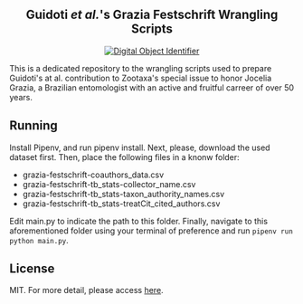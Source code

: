 <h2 align="center">
  Guidoti <em>et al.</em>'s Grazia Festschrift Wrangling Scripts
</h2>

<p align="center">
  <a href="https://doi.org/10.5281/zenodo.4315771">
      <img alt="Digital Object Identifier" src="https://zenodo.org/badge/320411847.svg"/>
  </a>
</p>

This is a dedicated repository to the wrangling scripts used to prepare Guidoti's at al. contribution to Zootaxa's special issue to honor Jocelia Grazia, a Brazilian entomologist with an active and fruitful carreer of over 50 years.

## Running

Install Pipenv, and run pipenv install. Next, please, download the used dataset first. Then, place the following files in a knonw folder:

- grazia-festschrift-coauthors_data.csv
- grazia-festschrift-tb_stats-collector_name.csv
- grazia-festschrift-tb_stats-taxon_authority_names.csv
- grazia-festschrift-tb_stats-treatCit_cited_authors.csv

Edit main.py to indicate the path to this folder. Finally, navigate to this aforementioned folder using your terminal of preference and run `pipenv run python main.py`.

## License

MIT. For more detail, please access [here](https://github.com/mguidoti/grazia-festschrift/blob/main/LICENSE).
